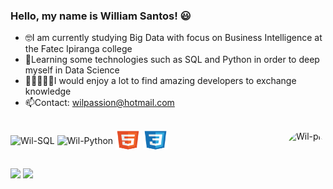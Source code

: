 ### Hello, my name is William Santos! 😃

-  🤓I am currently studying Big Data with focus on Business Intelligence at the Fatec Ipiranga college
-  💾Learning some technologies such as SQL and Python in order to deep myself in Data Science
-  👨🏽‍🤝‍👨🏻I would enjoy a lot to find amazing developers to exchange knowledge 
- 📫Contact: wilpassion@hotmail.com


<div style="display: inline_block"><br>
  <img align="center" alt="Wil-SQL" height="30" width="40" src="https://cdn.jsdelivr.net/gh/devicons/devicon/icons/postgresql/postgresql-original-wordmark.svg">
  <img align="center" alt="Wil-Python" height="30" width="40" src="https://cdn.jsdelivr.net/gh/devicons/devicon/icons/python/python-original-wordmark.svg">
  <img align="center" alt="Wil-HTML" height="30" width="40" src="https://raw.githubusercontent.com/devicons/devicon/master/icons/html5/html5-original.svg">
  <img align="center" alt="Wil-CSS" height="30" width="40" src="https://raw.githubusercontent.com/devicons/devicon/master/icons/css3/css3-original.svg">
  <img align="right" alt="Wil-pic" height="150" style="border-radius:50px;" src="https://media.tenor.com/-Kgr-uW4GA8AAAAi/hello.gif">
</div>

##
 
<div> 
  <a href="https://www.instagram.com/wilpassion4_u/" target="_blank"><img src="https://img.shields.io/badge/-Instagram-%23E4405F?style=for-the-badge&logo=instagram&logoColor=white" target="_blank"></a>
  <a href="https://www.linkedin.com/in/william-santos-194a76131/" target="_blank"><img src="https://img.shields.io/badge/-LinkedIn-%230077B5?style=for-the-badge&logo=linkedin&logoColor=white" target="_blank"></a> 
  
</div>

